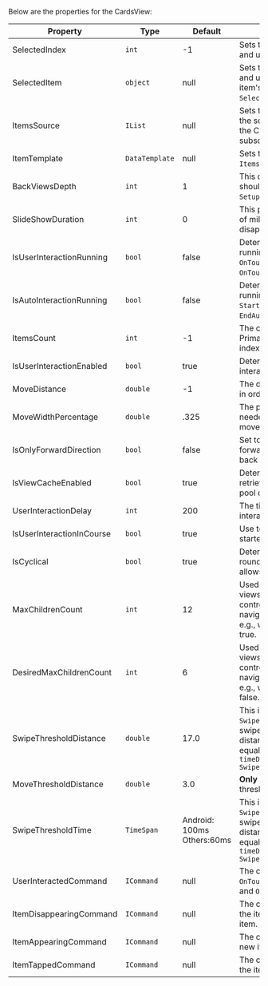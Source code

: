 Below are the properties for the CardsView:

Property | Type | Default | Description
--- | --- | --- | ---
SelectedIndex | `int` | -1 | Sets the selected index of the control and updates the `SelectedItem`.
SelectedItem | `object` | null | Sets the selected item of the control and updates the `SelectedIndex`. If the item's index is not found it sets `SelectedIndex` to -1.
ItemsSource | `IList` | null | Sets the items source of the control. If the source is an `ObservableCollection` the CollectionChanged events are subscribed to.
ItemTemplate | `DataTemplate` | null | Sets the data Template that the `ItemsSource` will bind too.
BackViewsDepth | `int` | 1 | This determines how many views should be loaded in the `SetupNextView()` and `SetupPrevView()`
SlideShowDuration | `int` | 0 | This property determines the number of milliseconds to wait before disaplying the next card. 
IsUserInteractionRunning | `bool` | false | Determines if the UserInteration is running, e.g., This is set to true in `OnTouchStarted()` and false in `OnTouchEnded()`.
IsAutoInteractionRunning | `bool` | false | Determines if the auto navigation is running, e.g., This is set to true in `StartAutoNavigation()` and false in `EndAutoNavigation()`.
ItemsCount | `int` | -1 | The count of the items in `ItemsSource`. Primarily used to work out the cyclic index.
IsUserInteractionEnabled | `bool` | true | Determines if the control can be interacted with, e.g., `OnTouch` events.
MoveDistance | `double` | -1 | The distance the swipe needs to move in order for a page to move to the next.
MoveWidthPercentage | `double` | .325 | The percentage of the control's width needed to move in order for a page to move to the next.
IsOnlyForwardDirection | `bool` | false | Set to only allow the control to move forward and not have the abilitly to go back to previous cards.
IsViewCacheEnabled | `bool` | true | Determines wether the control should retrieve the next view from the views pool or create a new one each time.
UserInteractionDelay | `int` | 200 | The time in milliseconds before user interaction should start
IsUserInteractionInCourse | `bool` | true | Use to show that a user interaction has started but is not finished.???
IsCyclical | `bool` | true | Determines if the control can cycle round from the last view to the first, allows for infinite swiping.
MaxChildrenCount | `int` | 12 | Used to determine when to remove views from the Children stack on the control. This is used when the auto navigation animation is processing, e.g., when `isProcessingNow` is set to true.
DesiredMaxChildrenCount | `int` | 6 | Used to determine when to remove views from the Children stack of the control. This is used when the auto navigation animation is not processing, e.g., when `isProcessingNow` is set to false.
SwipeThresholdDistance | `double` | 17.0 | This is used in conjuction with `SwipeThresholdTime` to detect if a swipe has happened. The swipe distance needs to be greater than or equal to: `SwipeThresholdDistance * timeDiff.TotalMilliseconds / SwipeThresholdTime.TotalMilliseconds`
MoveThresholdDistance | `double` | 3.0 | **Only used in Android**. The distance threshold needed to detect a swipe.
SwipeThresholdTime | `TimeSpan` | Android: 100ms Others:60ms | This is used in conjuction with `SwipeThresholdDistance` to detect if a swipe has happened. The swipe distance needs to be greater than or equal to: `SwipeThresholdDistance * timeDiff.TotalMilliseconds / SwipeThresholdTime.TotalMilliseconds`
UserInteractedCommand | `ICommand` | null | The command that is executed when `OnTouchStarted()`, `OnTouchChanged()` and `OnTouchEnded()` is called.
ItemDisappearingCommand | `ICommand` | null | The command that is executed when the item is no longer the displayed item.
ItemAppearingCommand | `ICommand` | null | The command that is executed when a new item is displayed.
ItemTappedCommand | `ICommand` | null | The command that is executed when the item is tapped.